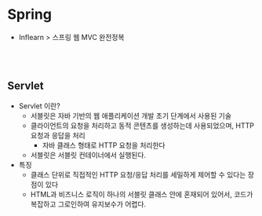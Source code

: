 # Spring
- Inflearn > 스프링 웹 MVC 완전정복



<br><br>



## Servlet
- Servlet 이란?
  - 서블릿은 자바 기반의 웹 애플리케이션 개발 초기 단계에서 사용된 기술
  - 클라이언트의 요청을 처리하고 동적 콘텐츠를 생성하는데 사용되었으며, HTTP 요청과 응답을 처리
    - 자바 클래스 형태로 HTTP 요청을 처리한다
  - 서블릿은 서블릿 컨테이너에서 실행된다.
- 특징
  - 클래스 단위로 직접적인 HTTP 요청/응답 처리를 세밀하게 제어할 수 있다는 장점이 있다
  - HTML과 비즈니스 로직이 하나의 서블릿 클래스 안에 혼재되어 있어서, 코드가 복잡하고 그로인하여 유지보수가 어렵다.